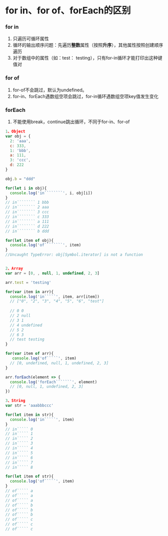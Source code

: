 # for in、for of、forEach的区别

### for in 

1. 只遍历可循环属性
2. 循环的输出顺序问题：先遍历**整数**属性（按照**升序**），其他属性按照创建顺序遍历
3. 对于数组中的属性（如：test： testing），只有for-in循环才能打印出这种键值对

### for of

1. for-of不会跳过，默认为undefined。
2. for-in、forEach遇数组空项会跳过，for-in循环遇数组空项key值发生变化

### forEach

1. 不能使用break，continue跳出循环，不同于for-in、for-of

```javascript
1、Object
var obj = {
  2: 'aaa',
  c: 333,
  1: 'bbb',
  a: 111,
  3: 'ccc',
  d: 222
}

obj.b = "ddd"

for(let i in obj){
  console.log('in````````', i, obj[i])
}
// in```````` 1 bbb
// in```````` 2 aaa
// in```````` 3 ccc
// in```````` c 333
// in```````` a 111
// in```````` d 222
// in```````` b ddd

for(let item of obj){
  console.log('of````````', item)
}
//Uncaught TypeError: obj[Symbol.iterator] is not a function


2、Array
var arr = [0, , null, 1, undefined, 2, 3]

arr.test = 'testing'

for(var item in arr){
  console.log('in`````', item, arr[item])
  // ["0", "2", "3", "4", "5", "6", "test"]
   
  // 0 0
  // 2 null
  // 3 1
  // 4 undefined
  // 5 2
  // 6 3
  // test testing
}

for(var item of arr){
   console.log('of`````', item)
  // [0, undefined, null, 1, undefined, 2, 3]  
}

arr.forEach(element => {
  console.log('forEach```````', element)
  // [0, null, 1, undefined, 2, 3] 
})

3、String
var str = 'aaabbbccc'

for(let item in str){
  console.log('in`````', item)
}
// in````` 0
// in````` 1
// in````` 2
// in````` 3
// in````` 4
// in````` 5
// in````` 6
// in````` 7
// in````` 8

for(let item of str){
  console.log('of`````', item)
}
// of````` a
// of````` a
// of````` a
// of````` b
// of````` b
// of````` b
// of````` c
// of````` c
// of````` c
```

